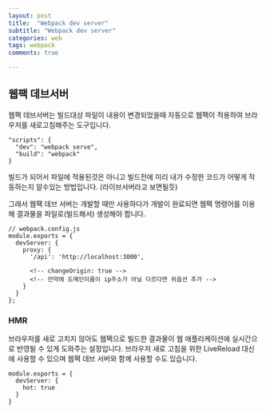 ```yaml
---
layout: post
title:  "Webpack dev server"
subtitle: "Webpack dev server"
categories: web
tags: webpack
comments: true

---
```


## 웹팩 데브서버

웹팩 데브서버는 빌드대상 파일이 내용이 변경되었을때 자동으로 웹팩이 적용하여 브라우저를 새로고침해주는 도구입니다.

```
"scripts": {
  "dev": "webpack serve",
  "build": "webpack"
}
```
빌드가 되어서 파일에 적용된것은 아니고 빌드전에 미리 내가 수정한 코드가 어떻게 작동하는지 알수있는 방법입니다. (라이브서버라고 보면될듯)

그래서 웹팩 데브 서버는 개발할 때만 사용하다가 개발이 완료되면 웹팩 명령어를 이용해 결과물을 파일로(빌드해서) 생성해야 합니다.

```
// webpack.config.js
module.exports = {
  devServer: {
    proxy: {
      '/api': 'http://localhost:3000',

      <!-- changeOrigin: true -->
      <!-- 만약에 도메인이름이 ip주소가 아닐 다르다면 위옵션 추가 -->
    }
  }
};
```

### HMR

브라우저를 새로 고치지 않아도 웹팩으로 빌드한 결과물이 웹 애플리케이션에 실시간으로 반영될 수 있게 도와주는 설정입니다. 
브라우저 새로 고침을 위한 LiveReload 대신에 사용할 수 있으며 웹팩 데브 서버와 함께 사용할 수도 있습니다.

```
module.exports = {
  devServer: {
    hot: true
  }
}
```